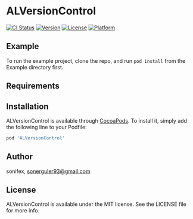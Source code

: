 # ALVersionControl

[![CI Status](https://img.shields.io/travis/sonifex/ALVersionControl.svg?style=flat)](https://travis-ci.org/sonifex/ALVersionControl)
[![Version](https://img.shields.io/cocoapods/v/ALVersionControl.svg?style=flat)](https://cocoapods.org/pods/ALVersionControl)
[![License](https://img.shields.io/cocoapods/l/ALVersionControl.svg?style=flat)](https://cocoapods.org/pods/ALVersionControl)
[![Platform](https://img.shields.io/cocoapods/p/ALVersionControl.svg?style=flat)](https://cocoapods.org/pods/ALVersionControl)

## Example

To run the example project, clone the repo, and run `pod install` from the Example directory first.

## Requirements

## Installation

ALVersionControl is available through [CocoaPods](https://cocoapods.org). To install
it, simply add the following line to your Podfile:

```ruby
pod 'ALVersionControl'
```

## Author

sonifex, sonerguler93@gmail.com

## License

ALVersionControl is available under the MIT license. See the LICENSE file for more info.

